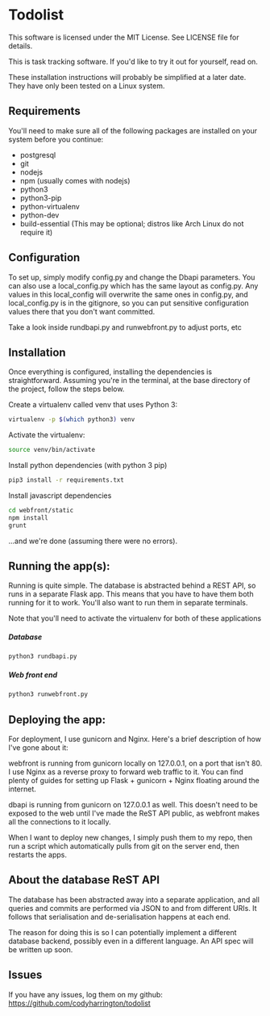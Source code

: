 Todolist
=============
This software is licensed under the MIT License. See LICENSE file for details.

This is task tracking software. If you'd like to try it out for yourself, read on.

These installation instructions will probably be simplified at a later date. They have only been tested on a Linux system.

Requirements
---------------
You'll need to make sure all of the following packages are installed on your system before you continue:
* postgresql
* git
* nodejs
* npm (usually comes with nodejs)
* python3
* python3-pip
* python-virtualenv
* python-dev
* build-essential (This may be optional; distros like Arch Linux do not require it)

Configuration
-----------------
To set up, simply modify config.py and change the Dbapi parameters. You can also use a local_config.py
which has the same layout as config.py. Any values in this local_config will overwrite the same ones in config.py,
and local_config.py is in the gitignore, so you can put sensitive configuration values there that you don't want
committed.

Take a look inside rundbapi.py and runwebfront.py to adjust ports, etc

Installation
-------------
Once everything is configured, installing the dependencies is straightforward. Assuming you're in the terminal,
at the base directory of the project, follow the steps below.

Create a virtualenv called venv that uses Python 3:
```sh
virtualenv -p $(which python3) venv
```
Activate the virtualenv:
```sh
source venv/bin/activate
```
Install python dependencies (with python 3 pip)
```sh
pip3 install -r requirements.txt
```
Install javascript dependencies
```sh
cd webfront/static
npm install
grunt
```
...and we're done (assuming there were no errors).

Running the app(s):
------------------
Running is quite simple. The database is abstracted behind a REST API, so runs in a separate Flask app. This means that you have to have them both running for it to work. You'll also want to run them in separate terminals.

Note that you'll need to activate the virtualenv for both of these applications

##### Database #####
```sh
python3 rundbapi.py
```
##### Web front end #####
```sh
python3 runwebfront.py
```

Deploying the app:
-----------------
For deployment, I use gunicorn and Nginx. Here's a brief description of how I've gone about it:

webfront is running from gunicorn locally on 127.0.0.1, on a port that isn't 80. I use Nginx as a reverse proxy
to forward web traffic to it. You can find plenty of guides for setting up Flask + gunicorn + Nginx floating around
the internet.

dbapi is running from gunicorn on 127.0.0.1 as well. This doesn't need to be exposed to the web until I've made the
ReST API public, as webfront makes all the connections to it locally.

When I want to deploy new changes, I simply push them to my repo, then run a script which automatically pulls from
git on the server end, then restarts the apps.

About the database ReST API
---------------------------
The database has been abstracted away into a separate application, and all queries and commits
are performed via JSON to and from different URIs. It follows that serialisation and de-serialisation happens at
each end.

The reason for doing this is so I can potentially implement a different database backend, possibly even
in a different language. An API spec will be written up soon.

Issues
----------------
If you have any issues, log them on my github: https://github.com/codyharrington/todolist
